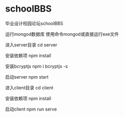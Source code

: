 # schoolBBS
毕业设计校园论坛schoolBBS

运行mongod数据库
使用命令mongod或直接运行exe文件

进入server目录
cd server

安装依赖项
npm install

安装bcryptjs
npm i bcryptjs -s

启动server
npm start

进入client目录
cd client

安装依赖项
npm install

启动client
npm run serve